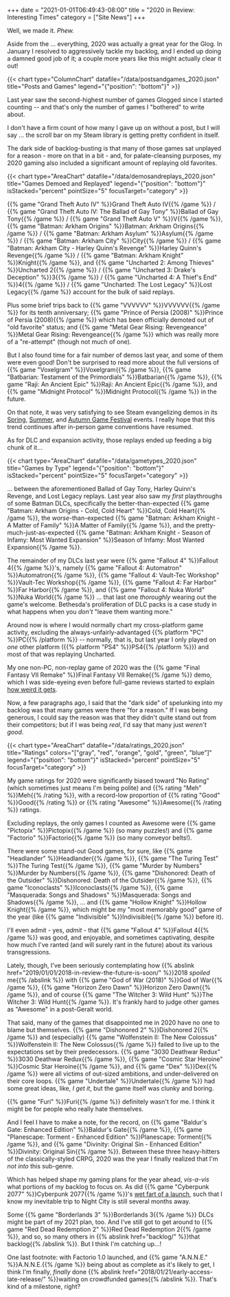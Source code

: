 +++
date = "2021-01-01T06:49:43-08:00"
title = "2020 in Review: Interesting Times"
category = ["Site News"]
+++

Well, we made it.  <i>Phew.</i>

Aside from the ... everything, 2020 was actually a great year for the Glog.  In January I resolved to aggressively tackle my backlog, and I ended up doing a damned good job of it; a couple more years like this might actually clear it out!

{{< chart type="ColumnChart" datafile="/data/postsandgames_2020.json" title="Posts and Games" legend="{\"position\": \"bottom\"}" >}}

Last year saw the second-highest number of games Glogged since I started counting -- and that's only the number of games I "bothered" to write about.

I don't have a firm count of how many I gave up on without a post, but I will say ... the scroll bar on my Steam library is getting pretty confident in itself.

The dark side of backlog-busting is that many of those games sat unplayed for a reason - more on that in a bit - and, for palate-cleansing purposes, my 2020 gaming also included a significant amount of replaying old favorites.

{{< chart type="AreaChart" datafile="/data/demosandreplays_2020.json" title="Games Demoed and Replayed" legend="{\"position\": \"bottom\"}" isStacked="percent" pointSize="5" focusTarget="category" >}}

{{% game "Grand Theft Auto IV" %}}Grand Theft Auto IV{{% /game %}} / {{% game "Grand Theft Auto IV: The Ballad of Gay Tony" %}}Ballad of Gay Tony{{% /game %}} / {{% game "Grand Theft Auto V" %}}V{{% /game %}}, {{% game "Batman: Arkham Origins" %}}Batman: Arkham Origins{{% /game %}} / {{% game "Batman: Arkham Asylum" %}}Asylum{{% /game %}} / {{% game "Batman: Arkham City" %}}City{{% /game %}} / {{% game "Batman: Arkham City - Harley Quinn's Revenge" %}}Harley Quinn's Revenge{{% /game %}} / {{% game "Batman: Arkham Knight" %}}Knight{{% /game %}}, and {{% game "Uncharted 2: Among Thieves" %}}Uncharted 2{{% /game %}} / {{% game "Uncharted 3: Drake's Deception" %}}3{{% /game %}} / {{% game "Uncharted 4: A Thief's End" %}}4{{% /game %}} / {{% game "Uncharted: The Lost Legacy" %}}Lost Legacy{{% /game %}} account for the bulk of said replays.

Plus some brief trips back to {{% game "VVVVVV" %}}VVVVVV{{% /game %}} for its tenth anniversary; {{% game "Prince of Persia (2008)" %}}Prince of Persia (2008){{% /game %}} which has been officially demoted out of "old favorite" status; and {{% game "Metal Gear Rising: Revengeance" %}}Metal Gear Rising: Revengeance{{% /game %}} which was really more of a "re-attempt" (though not much of one).

But I also found time for a fair number of demos last year, and some of them were even good!  Don't be surprised to read more about the full versions of {{% game "Voxelgram" %}}Voxelgram{{% /game %}}, {{% game "Batbarian: Testament of the Primordials" %}}Batbarian{{% /game %}}, {{% game "Raji: An Ancient Epic" %}}Raji: An Ancient Epic{{% /game %}}, and {{% game "Midnight Protocol" %}}Midnight Protocol{{% /game %}} in the future.

On that note, it was very satisfying to see Steam evangelizing demos in its <a href="https://store.steampowered.com/sale/SteamGameFestival-Spring">Spring</a>, <a href="https://store.steampowered.com/sale/gamefestival">Summer</a>, and <a href="https://store.steampowered.com/sale/steamgamefestival">Autumn Game Festival</a> events.  I really hope that this trend continues after in-person game conventions have resumed.

As for DLC and expansion activity, those replays ended up feeding a big chunk of it...

{{< chart type="AreaChart" datafile="/data/gametypes_2020.json" title="Games by Type" legend="{\"position\": \"bottom\"}" isStacked="percent" pointSize="5" focusTarget="category" >}}

... between the aforementioned Ballad of Gay Tony, Harley Quinn's Revenge, and Lost Legacy replays.  Last year also saw my <i>first</i> playthroughs of some Batman DLCs, specifically the better-than-expected {{% game "Batman: Arkham Origins - Cold, Cold Heart" %}}Cold, Cold Heart{{% /game %}}, the <i>worse</i>-than-expected {{% game "Batman: Arkham Knight - A Matter of Family" %}}A Matter of Family{{% /game %}}, and the pretty-much-just-as-expected {{% game "Batman: Arkham Knight - Season of Infamy: Most Wanted Expansion" %}}Season of Infamy: Most Wanted Expansion{{% /game %}}.

The remainder of my DLCs last year were {{% game "Fallout 4" %}}Fallout 4{{% /game %}}'s, namely {{% game "Fallout 4: Automatron" %}}Automatron{{% /game %}}, {{% game "Fallout 4: Vault-Tec Workshop" %}}Vault-Tec Workshop{{% /game %}}, {{% game "Fallout 4: Far Harbor" %}}Far Harbor{{% /game %}}, and {{% game "Fallout 4: Nuka World" %}}Nuka World{{% /game %}} ... that last one <i>thoroughly</i> wearing out the game's welcome.  Bethesda's proliferation of DLC packs is a case study in what happens when you <i>don't</i> "leave them wanting more."

Around now is where I would normally chart my cross-platform game activity, excluding the always-unfairly-advantaged {{% platform "PC" %}}PC{{% /platform %}} -- normally, that is, but last year I only played on <i>one</i> other platform ({{% platform "PS4" %}}PS4{{% /platform %}}) and most of that was replaying Uncharted.

My one non-PC, non-replay game of 2020 was the {{% game "Final Fantasy VII Remake" %}}Final Fantasy VII Remake{{% /game %}} demo, which I was side-eyeing even before full-game reviews started to explain <a href="https://www.vg247.com/2020/04/22/final-fantasy-7-remake-ending-explained-sequel/">how weird it gets</a>.

Now, a few paragraphs ago, I said that the "dark side" of spelunking into my backlog was that many games were there "for a reason."  If I was being generous, I could say the reason was that they didn't quite stand out from their competitors; but if I was being <i>real</i>, I'd say that many just <i>weren't good</i>.

{{< chart type="AreaChart" datafile="/data/ratings_2020.json" title="Ratings" colors="[\"gray\", \"red\", \"orange\", \"gold\", \"green\", \"blue\"]" legend="{\"position\": \"bottom\"}" isStacked="percent" pointSize="5" focusTarget="category" >}}

My game ratings for 2020 were significantly biased toward "No Rating" (which sometimes just means I'm being polite) and {{% rating "Meh" %}}Meh{{% /rating %}}, with a record-low proportion of {{% rating "Good" %}}Good{{% /rating %}} or {{% rating "Awesome" %}}Awesome{{% /rating %}} ratings.

Excluding replays, the only games I counted as Awesome were {{% game "Pictopix" %}}Pictopix{{% /game %}} (so many puzzles!) and {{% game "Factorio" %}}Factorio{{% /game %}} (so many conveyor belts!).

There were some stand-out Good games, for sure, like {{% game "Headlander" %}}Headlander{{% /game %}}, {{% game "The Turing Test" %}}The Turing Test{{% /game %}}, {{% game "Murder by Numbers" %}}Murder by Numbers{{% /game %}}, {{% game "Dishonored: Death of the Outsider" %}}Dishonored: Death of the Outsider{{% /game %}}, {{% game "Iconoclasts" %}}Iconoclasts{{% /game %}}, {{% game "Masquerada: Songs and Shadows" %}}Masquerada: Songs and Shadows{{% /game %}}, ... and {{% game "Hollow Knight" %}}Hollow Knight{{% /game %}}, which might be my "most memorably good" game of the year (like {{% game "Indivisible" %}}Indivisible{{% /game %}} before it).

I'll even admit - yes, <i>admit</i> - that {{% game "Fallout 4" %}}Fallout 4{{% /game %}} was good, and enjoyable, and sometimes captivating, despite how much I've ranted (and will surely rant in the future) about its various transgressions.

Lately, though, I've been seriously contemplating how {{% abslink href="2019/01/01/2018-in-review-the-future-is-soon/" %}}2018 <i>spoiled</i> me{{% /abslink %}} with {{% game "God of War (2018)" %}}God of War{{% /game %}}, {{% game "Horizon Zero Dawn" %}}Horizon Zero Dawn{{% /game %}}, and of course {{% game "The Witcher 3: Wild Hunt" %}}The Witcher 3: Wild Hunt{{% /game %}}.  It's frankly hard to judge other games as "Awesome" in a post-Geralt world.

That said, many of the games that disappointed me in 2020 have no one to blame but themselves.  {{% game "Dishonored 2" %}}Dishonored 2{{% /game %}} and (especially) {{% game "Wolfenstein II: The New Colossus" %}}Wolfenstein II: The New Colossus{{% /game %}} failed to live up to the expectations set by their predecessors.  {{% game "3030 Deathwar Redux" %}}3030 Deathwar Redux{{% /game %}}, {{% game "Cosmic Star Heroine" %}}Cosmic Star Heroine{{% /game %}}, and {{% game "Dex" %}}Dex{{% /game %}} were all victims of out-sized ambitions, and under-delivered on their core loops.  {{% game "Undertale" %}}Undertale{{% /game %}} had some great ideas, like, <i>I get it</i>, but the game itself was clunky and boring.

{{% game "Furi" %}}Furi{{% /game %}} definitely wasn't for me.  I think it might be for people who really hate themselves.

And I feel I have to make a note, for the record, on {{% game "Baldur's Gate: Enhanced Edition" %}}Baldur's Gate{{% /game %}}, {{% game "Planescape: Torment - Enhanced Edition" %}}Planescape: Torment{{% /game %}}, and {{% game "Divinity: Original Sin - Enhanced Edition" %}}Divinity: Original Sin{{% /game %}}.  Between these three heavy-hitters of the classically-styled CRPG, 2020 was the year I finally realized that I'm <i>not into</i> this sub-genre.

Which has helped shape my gaming plans for the year ahead, <i>vis-a-vis</i> what portions of my backlog to focus on.  As did {{% game "Cyberpunk 2077" %}}Cyberpunk 2077{{% /game %}}'s <a href="https://www.marketwatch.com/story/heres-how-to-get-your-cyberpunk-2077-refund-2020-12-18">wet fart of a launch</a>, such that I know my inevitable trip to Night City is still several months away.

Some {{% game "Borderlands 3" %}}Borderlands 3{{% /game %}} DLCs might be part of my 2021 plan, too.  And I've still got to get around to {{% game "Red Dead Redemption 2" %}}Red Dead Redemption 2{{% /game %}}, and so, so many others in {{% abslink href="backlog/" %}}that backlog{{% /abslink %}}.  But I think I'm catching up...!

One last footnote: with Factorio 1.0 launched, and {{% game "A.N.N.E." %}}A.N.N.E.{{% /game %}} being about as complete as it's likely to get, I think I'm finally, <i>finally</i> done {{% abslink href="2018/01/21/early-access-late-release/" %}}waiting on crowdfunded games{{% /abslink %}}.  That's kind of a milestone, right?
